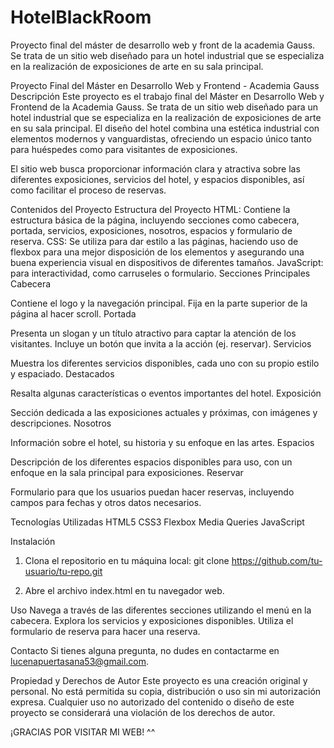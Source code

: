 # HotelBlackRoom
Proyecto final del máster de desarrollo web y front de la academia Gauss. Se trata de un sitio web diseñado para un hotel industrial que se especializa en la realización de exposiciones de arte en su sala principal.

Proyecto Final del Máster en Desarrollo Web y Frontend - Academia Gauss
Descripción
Este proyecto es el trabajo final del Máster en Desarrollo Web y Frontend de la Academia Gauss. Se trata de un sitio web diseñado para un hotel industrial que se especializa en la realización de exposiciones de arte en su sala principal. El diseño del hotel combina una estética industrial con elementos modernos y vanguardistas, ofreciendo un espacio único tanto para huéspedes como para visitantes de exposiciones.

El sitio web busca proporcionar información clara y atractiva sobre las diferentes exposiciones, servicios del hotel, y espacios disponibles, así como facilitar el proceso de reservas.

Contenidos del Proyecto
Estructura del Proyecto
HTML: Contiene la estructura básica de la página, incluyendo secciones como cabecera, portada, servicios, exposiciones, nosotros, espacios y formulario de reserva.
CSS: Se utiliza para dar estilo a las páginas, haciendo uso de flexbox para una mejor disposición de los elementos y asegurando una buena experiencia visual en dispositivos de diferentes tamaños.
JavaScript: para interactividad, como carruseles o formulario.
Secciones Principales
Cabecera

Contiene el logo y la navegación principal.
Fija en la parte superior de la página al hacer scroll.
Portada

Presenta un slogan y un título atractivo para captar la atención de los visitantes.
Incluye un botón que invita a la acción (ej. reservar).
Servicios

Muestra los diferentes servicios disponibles, cada uno con su propio estilo y espaciado.
Destacados

Resalta algunas características o eventos importantes del hotel.
Exposición

Sección dedicada a las exposiciones actuales y próximas, con imágenes y descripciones.
Nosotros

Información sobre el hotel, su historia y su enfoque en las artes.
Espacios

Descripción de los diferentes espacios disponibles para uso, con un enfoque en la sala principal para exposiciones.
Reservar

Formulario para que los usuarios puedan hacer reservas, incluyendo campos para fechas y otros datos necesarios.

Tecnologías Utilizadas
HTML5
CSS3
Flexbox
Media Queries
JavaScript 

Instalación
1. Clona el repositorio en tu máquina local:
git clone https://github.com/tu-usuario/tu-repo.git

2. Abre el archivo index.html en tu navegador web.

Uso
Navega a través de las diferentes secciones utilizando el menú en la cabecera.
Explora los servicios y exposiciones disponibles.
Utiliza el formulario de reserva para hacer una reserva.

Contacto
Si tienes alguna pregunta, no dudes en contactarme en lucenapuertasana53@gmail.com.

Propiedad y Derechos de Autor
Este proyecto es una creación original y personal. No está permitida su copia, distribución o uso sin mi autorización expresa. Cualquier uso no autorizado del contenido o diseño de este proyecto se considerará una violación de los derechos de autor.

¡GRACIAS POR VISITAR MI WEB! ^^

